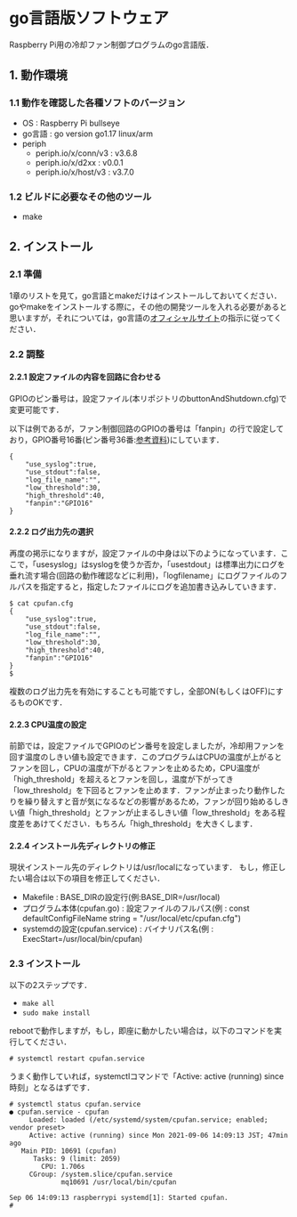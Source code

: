 # go言語版ソフトウェア

Raspberry Pi用の冷却ファン制御プログラムのgo言語版．

## 1. 動作環境

### 1.1 動作を確認した各種ソフトのバージョン
- OS : Raspberry Pi bullseye
- go言語 : go version go1.17 linux/arm
- periph
  - periph.io/x/conn/v3 : v3.6.8
  - periph.io/x/d2xx    : v0.0.1
  - periph.io/x/host/v3 : v3.7.0

### 1.2 ビルドに必要なその他のツール
- make



## 2. インストール
### 2.1 準備
1章のリストを見て，go言語とmakeだけはインストールしておいてください．goやmakeをインストールする際に，その他の開発ツールを入れる必要があると思いますが，それについては，go言語の[オフィシャルサイト][golang]の指示に従ってください．

### 2.2 調整
#### 2.2.1 設定ファイルの内容を回路に合わせる


GPIOのピン番号は，設定ファイル(本リポジトリのbuttonAndShutdown.cfg)で変更可能です．

以下は例であるが，ファン制御回路のGPIOの番号は「fanpin」の行で設定しており，GPIO番号16番(ピン番号36番:[参考資料][gpio_map])にしています．
```
{
	"use_syslog":true,
	"use_stdout":false,
	"log_file_name":"",
	"low_threshold":30,
	"high_threshold":40,
	"fanpin":"GPIO16"
}
```

#### 2.2.2 ログ出力先の選択
再度の掲示になりますが，設定ファイルの中身は以下のようになっています．ここで，「usesyslog」はsyslogを使うか否か，「usestdout」は標準出力にログを垂れ流す場合(回路の動作確認などに利用)，「logfilename」にログファイルのフルパスを指定すると，指定したファイルにログを追加書き込みしていきます．
```
$ cat cpufan.cfg
{
	"use_syslog":true,
	"use_stdout":false,
	"log_file_name":"",
	"low_threshold":30,
	"high_threshold":40,
	"fanpin":"GPIO16"
}
$
```
複数のログ出力先を有効にすることも可能ですし，全部ON(もしくはOFF)にするものOKです．

#### 2.2.3 CPU温度の設定
前節では，設定ファイルでGPIOのピン番号を設定しましたが，冷却用ファンを回す温度のしきい値も設定できます．このプログラムはCPUの温度が上がるとファンを回し，CPUの温度が下がるとファンを止めるため，CPU温度が「high_threshold」を超えるとファンを回し，温度が下がってき「low_threshold」を下回るとファンを止めます．ファンが止まったり動作したりを繰り替えすと音が気になるなどの影響があるため，ファンが回り始めるしきい値「high_threshold」とファンが止まるしきい値「low_threshold」をある程度差をあけてください．もちろん「high_threshold」を大きくします．



#### 2.2.4 インストール先ディレクトリの修正
現状インストール先のディレクトリは/usr/localになっています．
もし，修正したい場合は以下の項目を修正してください．

- Makefile : BASE_DIRの設定行(例:BASE_DIR=/usr/local)
- プログラム本体(cpufan.go) : 設定ファイルのフルパス(例 : const defaultConfigFileName string = "/usr/local/etc/cpufan.cfg")
- systemdの設定(cpufan.service) : バイナリパス名(例 : ExecStart=/usr/local/bin/cpufan)


### 2.3 インストール
以下の2ステップです．
- ```make all```
- ```sudo make install```

rebootで動作しますが，もし，即座に動かしたい場合は，以下のコマンドを実行してください．
```
# systemctl restart cpufan.service
```
うまく動作していれば，systemctlコマンドで「Active: active (running) since 時刻」となるはずです．
```
# systemctl status cpufan.service
● cpufan.service - cpufan
     Loaded: loaded (/etc/systemd/system/cpufan.service; enabled; vendor preset>
     Active: active (running) since Mon 2021-09-06 14:09:13 JST; 47min ago
   Main PID: 10691 (cpufan)
      Tasks: 9 (limit: 2059)
        CPU: 1.706s
     CGroup: /system.slice/cpufan.service
             mq10691 /usr/local/bin/cpufan

Sep 06 14:09:13 raspberrypi systemd[1]: Started cpufan.
#
```

[golang]: https://go.dev/ "go公式サイト"
[gpio_map]: https://www.raspberrypi.org/documentation/computers/os.html#gpio-and-the-40-pin-header "ピン配置"

